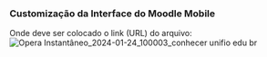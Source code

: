 ### Customização da Interface do Moodle Mobile

Onde deve ser colocado o link (URL) do arquivo:
![Opera Instantâneo_2024-01-24_100003_conhecer unifio edu br](https://github.com/thaisgarcia/aparencia-moodle-mobile/assets/95317220/471468a4-5b4f-43cb-bf5e-14b4d30275b6)

